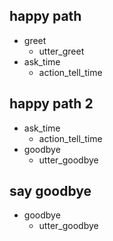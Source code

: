 ## happy path
* greet
  - utter_greet
* ask_time
  - action_tell_time

## happy path 2
* ask_time
  - action_tell_time
* goodbye
  - utter_goodbye

## say goodbye
* goodbye
  - utter_goodbye
